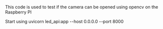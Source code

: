 This code is used to test if the camera can be opened using  opencv on the Raspberry PI

Start using uvicorn led_api:app --host 0.0.0.0 --port 8000
